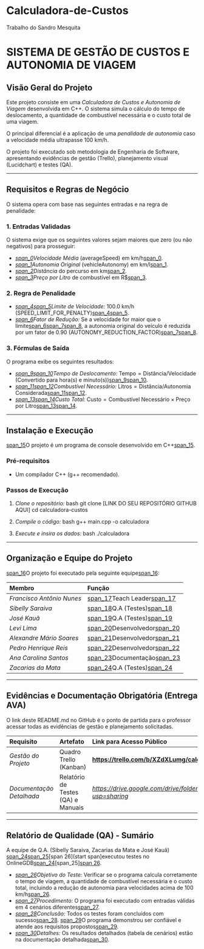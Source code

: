 # Calculadora-de-Custos
Trabalho do Sandro Mesquita
# SISTEMA DE GESTÃO DE CUSTOS E AUTONOMIA DE VIAGEM

## Visão Geral do Projeto

Este projeto consiste em uma *Calculadora de Custos e Autonomia de Viagem* desenvolvida em C++. O sistema simula o cálculo do tempo de deslocamento, a quantidade de combustível necessária e o custo total de uma viagem.

O principal diferencial é a aplicação de uma *penalidade de autonomia* caso a velocidade média ultrapasse $100 \text{ km/h}$.

O projeto foi executado sob metodologia de Engenharia de Software, apresentando evidências de gestão (Trello), planejamento visual (Lucidchart) e testes (QA).

---

## Requisitos e Regras de Negócio

O sistema opera com base nas seguintes entradas e na regra de penalidade:

### 1. Entradas Validadas
O sistema exige que os seguintes valores sejam maiores que zero (ou não negativos) para prosseguir:
* *[span_0](start_span)Velocidade Média* (averageSpeed) em $\text{km/h}$[span_0](end_span).
* *[span_1](start_span)Autonomia Original* (vehicleAutonomy) em $\text{km}/\text{l}$[span_1](end_span).
* *[span_2](start_span)Distância* do percurso em $\text{km}$[span_2](end_span).
* *[span_3](start_span)Preço por Litro* de combustível em $\text{R}\$$[span_3](end_span).

### 2. Regra de Penalidade
* *[span_4](start_span)[span_5](start_span)Limite de Velocidade:* $100.0 \text{ km/h}$ (SPEED_LIMIT_FOR_PENALTY)[span_4](end_span)[span_5](end_span).
* *[span_6](start_span)Fator de Redução:* Se a velocidade for maior que o limite[span_6](end_span)[span_7](start_span)[span_8](start_span), a autonomia original do veículo é reduzida por um fator de $0.90$ (AUTONOMY_REDUCTION_FACTOR)[span_7](end_span)[span_8](end_span).

### 3. Fórmulas de Saída
O programa exibe os seguintes resultados:
* *[span_9](start_span)[span_10](start_span)Tempo de Deslocamento:* $\text{Tempo} = \text{Distância} / \text{Velocidade}$ (Convertido para hora(s) e minuto(s))[span_9](end_span)[span_10](end_span).
* *[span_11](start_span)[span_12](start_span)Combustível Necessário:* $\text{Litros} = \text{Distância} / \text{Autonomia Considerada}$[span_11](end_span)[span_12](end_span).
* *[span_13](start_span)[span_14](start_span)Custo Total:* $\text{Custo} = \text{Combustível Necessário} \times \text{Preço por Litro}$[span_13](end_span)[span_14](end_span).

---

## Instalação e Execução

[span_15](start_span)O projeto é um programa de console desenvolvido em C++[span_15](end_span).

### Pré-requisitos
* Um compilador C++ (g++ recomendado).

### Passos de Execução
1.  *Clone o repositório:*
    bash
    git clone [LINK DO SEU REPOSITÓRIO GITHUB AQUI]
    cd calculadora-custos
    
2.  *Compile o código:*
    bash
    g++ main.cpp -o calculadora
    
3.  *Execute e insira os dados:*
    bash
    ./calculadora
    

---

## Organização e Equipe do Projeto

[span_16](start_span)O projeto foi executado pela seguinte equipe[span_16](end_span):

| Membro | Função |
| :--- | :--- |
| *Francisco Antônio Nunes* | [span_17](start_span)Teach Leader[span_17](end_span) |
| *Sibelly Saraiva* | [span_18](start_span)Q.A (Testes)[span_18](end_span) |
| *José Kauã* | [span_19](start_span)Q.A (Testes)[span_19](end_span) |
| *Levi Lima* | [span_20](start_span)Desenvolvedor[span_20](end_span) |
| *Alexandre Mário Soares* | [span_21](start_span)Desenvolvedor[span_21](end_span) |
| *Pedro Henrique Reis* | [span_22](start_span)Desenvolvedor[span_22](end_span) |
| *Ana Carolina Santos* | [span_23](start_span)Documentação[span_23](end_span) |
| *Zacarias da Mata* | [span_24](start_span)Q.A (Testes)[span_24](end_span) |

---

## Evidências e Documentação Obrigatória (Entrega AVA)

O link deste README.md no GitHub é o ponto de partida para o professor acessar todas as evidências de gestão e planejamento solicitadas.

| Requisito | Artefato | Link para Acesso Público |
| :--- | :--- | :--- |
| *Gestão do Projeto* | Quadro Trello (Kanban) | **https://trello.com/b/XZdXLumg/calculadora-custos** |
| *Documentação Detalhada* | Relatório de Testes (QA) e Manuais | *https://drive.google.com/drive/folders/13UbOnyw4RiO_hTPTSuC29P_A9eV45OaH?usp=sharing* |

---

## Relatório de Qualidade (QA) - Sumário

A equipe de Q.A. (Sibelly Saraiva, Zacarias da Mata e José Kauã) [span_24](start_span)[span_25](start_span)[span 26](start span]executou testes no OnlineGDB[span_24](end_span)[span_25][span 26](end_span).

* *[span_26](start_span)Objetivo do Teste:* Verificar se o programa calcula corretamente o tempo de viagem, a quantidade de combustível necessária e o custo total, incluindo a redução de autonomia para velocidades acima de $100 \text{ km/h}$[span_26](end_span).
* *[span_27](start_span)Procedimento:* O programa foi executado com entradas válidas em 4 cenários diferentes[span_27](end_span).
* *[span_28](start_span)Conclusão:* Todos os testes foram concluídos com sucesso[span_28](end_span). [span_29](start_span)O programa demonstrou ser confiável e atende aos requisitos propostos[span_29](end_span).
* *[span_30](start_span)Detalhes:* Os resultados detalhados (tabela de cenários) estão na documentação detalhada[span_30](end_span).
